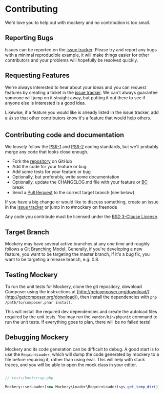 # Contributing


We'd love you to help out with mockery and no contribution is too small.


## Reporting Bugs

Issues can be reported on the [issue tracker](https://github.com/mockery/mockery/issues). 
Please try and report any bugs with a minimal reproducible example, it will make things easier for other
contributors and your problems will hopefully be resolved quickly.


## Requesting Features

We're always interested to hear about your ideas and you can request features by
creating a ticket in the [issue tracker](https://github.com/mockery/mockery/issues). We can't always guarantee
someone will jump on it straight away, but putting it out there to see if anyone
else is interested is a good idea.

Likewise, if a feature you would like is already listed in
the issue tracker, add a :+1: so that other contributors know it's a feature
that would help others.


## Contributing code and documentation

We loosely follow the
[PSR-1](https://github.com/php-fig/fig-standards/blob/master/accepted/PSR-1-basic-coding-standard.md)
and
[PSR-2](https://github.com/php-fig/fig-standards/blob/master/accepted/PSR-2-coding-style-guide.md) coding standards,
but we'll probably merge any code that looks close enough.

* Fork the [repository](https://github.com/mockery/mockery) on GitHub
* Add the code for your feature or bug
* Add some tests for your feature or bug
* Optionally, but preferably, write some documentation 
* Optionally, update the CHANGELOG.md file with your feature or
  [BC](http://en.wikipedia.org/wiki/Backward_compatibility) break
* Send a [Pull Request](https://help.github.com/articles/creating-a-pull-request) to the
  correct target branch (see below)

If you have a big change or would like to discuss something, create an issue in
the [issue tracker](https://github.com/mockery/mockery/issues) or jump in to \#mockery on freenode


Any code you contribute must be licensed under the [BSD 3-Clause License](http://opensource.org/licenses/BSD-3-Clause).

## Target Branch

Mockery may have several active branches at any one time and roughly follows a
[Git Branching Model](https://igor.io/2013/10/21/git-branching-model.html).
Generally, if you're developing a new feature, you want to be targeting the
master branch, if it's a bug fix, you want to be targeting a release branch,
e.g. 0.8.


## Testing Mockery

To run the unit tests for Mockery, clone the git repository, download Composer using
the instructions at [http://getcomposer.org/download/](http://getcomposer.org/download/),
then install the dependencies with `php /path/to/composer.phar install`.

This will install the required dev dependencies and create the
autoload files required by the unit tests. You may run the `vendor/bin/phpunit` command
to run the unit tests. If everything goes to plan, there will be no failed tests!


## Debugging Mockery

Mockery and its code generation can be difficult to debug. A good start is to
use the `RequireLoader`, which will dump the code generated by mockery to a file
before requiring it, rather than using eval. This will help with stack traces,
and you will be able to open the mock class in your editor.

``` php

// tests/bootstrap.php

Mockery::setLoader(new Mockery\Loader\RequireLoader(sys_get_temp_dir()));

```

